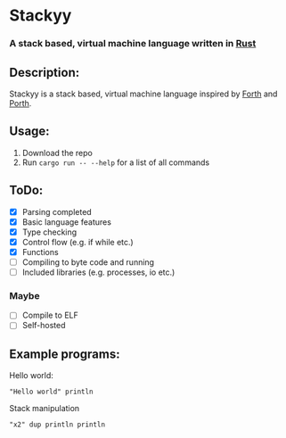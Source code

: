# Stackyy
### A stack based, virtual machine language written in [Rust](https://rust-lang.org/)

## Description:

Stackyy is a stack based, virtual machine language inspired by 
[Forth](https://en.wikipedia.org/wiki/Forth_(programming_language)) and 
[Porth](https://gitlab.com/tsoding/porth).

## Usage:

1. Download the repo
2. Run ``cargo run -- --help`` for a list of all commands


## ToDo:

- [x] Parsing completed
- [x] Basic language features
- [x] Type checking
- [x] Control flow (e.g. if while etc.)
- [x] Functions
- [ ] Compiling to byte code and running
- [ ] Included libraries (e.g. processes, io etc.)
### Maybe
- [ ] Compile to ELF
- [ ] Self-hosted

## Example programs:

Hello world:

```shell
"Hello world" println
```

Stack manipulation

```shell
"x2" dup println println
```